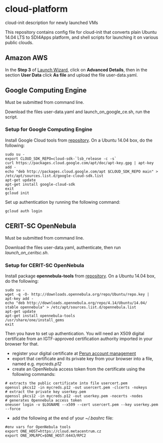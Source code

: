 # cloud-platform
cloud-init description for newly launched VMs

This repository contains config file for cloud-init that converts plain Ubuntu 14.04 LTS to SDI4Apps platform,
and shell scripts for launching it on various public clouds.


## Amazon AWS

In the **Step 3**  of [Launch Wizard](https://eu-west-1.console.aws.amazon.com/ec2/v2/home?region=eu-west-1#LaunchInstanceWizard:),
click on **Advanced Details**, then in the section **User Data** click **As file** and upload the file user-data.yaml.

## Google Computing Engine

Must be submitted from command line. 

Download the files user-data.yaml and launch_on_google_ce.sh, run the script.

### Setup for Google Computing Engine

Install Google Cloud tools from [repository](https://cloud.google.com/sdk/#debubu). On a Ubuntu 14.04 box, do the following:
```
sudo su -
export CLOUD_SDK_REPO=cloud-sdk-`lsb_release -c -s`
curl https://packages.cloud.google.com/apt/doc/apt-key.gpg | apt-key add -
echo "deb http://packages.cloud.google.com/apt $CLOUD_SDK_REPO main" > /etc/apt/sources.list.d/google-cloud-sdk.list
apt-get update 
apt-get install google-cloud-sdk
exit
gcloud init
```
Set up authentication by running the following command:
```
gcloud auth login
```

## CERIT-SC OpenNebula

Must be submitted from command line. 

Download the files user-data.yaml, authenticate, then run  *launch_on_ceritsc.sh*.

### Setup for CERIT-SC OpenNebula

Install package **opennebula-tools** from [repository](http://docs.opennebula.org/4.14/design_and_installation/quick_starts/qs_ubuntu_kvm.html#install-the-repo). On a Ubuntu 14.04 box, do the following:
```
sudo su -
wget -q -O- http://downloads.opennebula.org/repo/Ubuntu/repo.key | apt-key add -
echo "deb http://downloads.opennebula.org/repo/4.14/Ubuntu/14.04/ stable opennebula" > /etc/apt/sources.list.d/opennebula.list
apt-get update
apt-get install opennebula-tools
/usr/share/one/install_gems
exit
```

Then you have to set up authentication. You will need an X509 digital certificate from an IGTF-approved certification authority
 imported in your browser for that.
* register your digital certificate at [Perun account management](https://perun.metacentrum.cz/perun-identity-consolidator-krb/)
* export that certificate and its private key from your browser into a file, named e.g. *mycreds.p12*
* create an OpenNebula access token from the certificate using the following commands:
```
# extracts the public certificate into file usercert.pem
openssl pkcs12 -in mycreds.p12 -out usercert.pem -clcerts -nokeys 
# extract the private key userkey.pem
openssl pkcs12 -in mycreds.p12 -out userkey.pem -nocerts -nodes  
# generates Opennebula access token
oneuser login -v $LOGNAME --x509 --cert usercert.pem --key userkey.pem --force
```
* add the following at the end of your *~/.bashrc* file:
```
#env vars for OpenNebula tools
export ONE_HOST=https://cloud.metacentrum.cz
export ONE_XMLRPC=$ONE_HOST:6443/RPC2
```
